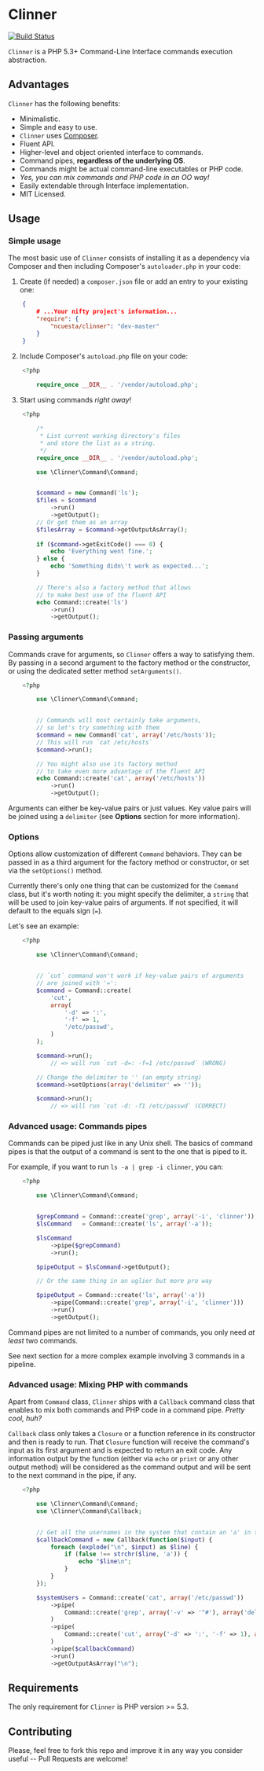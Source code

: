 # Clinner

[![Build Status](https://secure.travis-ci.org/ncuesta/Clinner.png)](http://travis-ci.org/ncuesta/Clinner)

`Clinner` is a PHP 5.3+ Command-Line Interface commands execution abstraction.

## Advantages

`Clinner` has the following benefits:

  * Minimalistic.
  * Simple and easy to use.
  * `Clinner` uses [Composer](http://getcomposer.org).
  * Fluent API.
  * Higher-level and object oriented interface to commands.
  * Command pipes, **regardless of the underlying OS**.
  * Commands might be actual command-line executables or PHP code.
  * *Yes, you can mix commands and PHP code in an OO way!*
  * Easily extendable through Interface implementation.
  * MIT Licensed.

## Usage

### Simple usage

The most basic use of `Clinner` consists of installing it as a dependency via Composer
and then including Composer's `autoloader.php` in your code:

1. Create (if needed) a `composer.json` file or add an entry to your existing one:  
```json
    {
        # ...Your nifty project's information...
        "require": {
            "ncuesta/clinner": "dev-master"
        }
    }
```

2. Include Composer's `autoload.php` file on your code:
```php
    <?php
    
        require_once __DIR__ . '/vendor/autoload.php';
```

3. Start using commands *right away*!  

```php
    <?php

        /*
         * List current working directory's files
         * and store the list as a string.
         */
        require_once __DIR__ . '/vendor/autoload.php';

        use \Clinner\Command\Command;


        $command = new Command('ls');
        $files = $command
            ->run()
            ->getOutput();
        // Or get them as an array
        $filesArray = $command->getOutputAsArray();
    
        if ($command->getExitCode() === 0) {
            echo 'Everything went fine.';
        } else {
            echo 'Something didn\'t work as expected...';
        }

        // There's also a factory method that allows
        // to make best use of the fluent API
        echo Command::create('ls')
            ->run()
            ->getOutput();
```

### Passing arguments

Commands crave for arguments, so `Clinner` offers a way to satisfying them.
By passing in a second argument to the factory method or the constructor, or
using the dedicated setter method `setArguments()`.

```php
    <?php

        use \Clinner\Command\Command;


        // Commands will most certainly take arguments,
        // so let's try something with them
        $command = new Command('cat', array('/etc/hosts'));
        // This will run `cat /etc/hosts`
        $command->run();

        // You might also use its factory method
        // to take even more advantage of the fluent API
        echo Command::create('cat', array('/etc/hosts'))
            ->run()
            ->getOutput();
```

Arguments can either be key-value pairs or just values. Key value pairs will be joined using a
`delimiter` (see **Options** section for more information).

### Options

Options allow customization of different `Command` behaviors. They can be passed in as a third
argument for the factory method or constructor, or set via the `setOptions()` method.

Currently there's only one thing that can be customized for the `Command` class, but it's worth
noting it: you might specify the delimiter, a `string` that will be used to join key-value pairs
of arguments. If not specified, it will default to the equals sign (`=`).

Let's see an example:

```php
    <?php

        use \Clinner\Command\Command;


        // `cut` command won't work if key-value pairs of arguments
        // are joined with '=':
        $command = Command::create(
            'cut',
            array(
                '-d' => ':',
                '-f' => 1,
                '/etc/passwd',
            )
        );

        $command->run();
            // => will run `cut -d=: -f=1 /etc/passwd` (WRONG)

        // Change the delimiter to '' (an empty string)
        $command->setOptions(array('delimiter' => ''));

        $command->run();
            // => will run `cut -d: -f1 /etc/passwd` (CORRECT)
```

### Advanced usage: Commands pipes

Commands can be piped just like in any Unix shell. The basics of command pipes is that the output
of a command is sent to the one that is piped to it.

For example, if you want to run `ls -a | grep -i clinner`, you can:

```php
    <?php

        use \Clinner\Command\Command;


        $grepCommand = Command::create('grep', array('-i', 'clinner'));
        $lsCommand   = Command::create('ls', array('-a'));

        $lsCommand
            ->pipe($grepCommand)
            ->run();

        $pipeOutput = $lsCommand->getOutput();

        // Or the same thing in an uglier but more pro way

        $pipeOutput = Command::create('ls', array('-a'))
            ->pipe(Command::create('grep', array('-i', 'clinner')))
            ->run()
            ->getOutput();
```

Command pipes are not limited to a number of commands, you only need *at least* two commands.

See next section for a more complex example involving 3 commands in a pipeline.

### Advanced usage: Mixing PHP with commands

Apart from `Command` class, `Clinner` ships with a `Callback` command class that enables to
mix both commands and PHP code in a command pipe. *Pretty cool, huh?*

`Callback` class only takes a `Closure` or a function reference in its constructor and then
is ready to run. That `Closure` function will receive the command's input as its first argument
and is expected to return an exit code. Any information output by the function (either via `echo`
or `print` or any other output method) will be considered as the command output and will be sent
to the next command in the pipe, if any.

```php
    <?php

        use \Clinner\Command\Command;
        use \Clinner\Command\Callback;


        // Get all the usernames in the system that contain an 'a' in them
        $callbackCommand = new Callback(function($input) {
            foreach (explode("\n", $input) as $line) {
                if (false !== strchr($line, 'a')) {
                    echo "$line\n";
                }
            }
        });

        $systemUsers = Command::create('cat', array('/etc/passwd'))
            ->pipe(
                Command::create('grep', array('-v' => '^#'), array('delimiter' => ' '))
            )
            ->pipe(
                Command::create('cut', array('-d' => ':', '-f' => 1), array('delimiter' => ''))
            )
            ->pipe($callbackCommand)
            ->run()
            ->getOutputAsArray("\n");
```

## Requirements

The only requirement for `Clinner` is PHP version >= 5.3.

## Contributing

Please, feel free to fork this repo and improve it in any way you consider useful
 -- Pull Requests are welcome!
